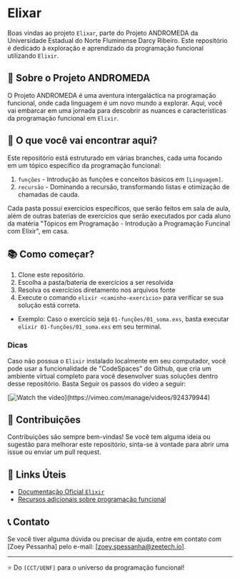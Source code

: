 # Elixar

Boas vindas ao projeto `Elixar`, parte do Projeto ANDROMEDA da Universidade Estadual do Norte Fluminense Darcy Ribeiro. Este repositório é dedicado à exploração e aprendizado da programação funcional utilizando `Elixir`.

## 🚀 Sobre o Projeto ANDROMEDA

O Projeto ANDROMEDA é uma aventura intergaláctica na programação funcional, onde cada linguagem é um novo mundo a explorar. Aqui, você vai embarcar em uma jornada para descobrir as nuances e características da programação funcional em `Elixir`.

## 🌌 O que você vai encontrar aqui?

Este repositório está estruturado em várias branches, cada uma focando em um tópico específico da programação funcional:

1. `funções` - Introdução às funções e conceitos básicos em `[Linguagem]`.
2. `recursão` - Dominando a recursão, transformando listas e otimização de chamadas de cauda.

Cada pasta possui exercícios específicos, que serão feitos em sala de aula, além de outras baterias de exercícios que serão executados por cada aluno da matéria "Tópicos em Programação - Introdução a Programação Funcinal com Elixir", em casa.

## 📚 Como começar?

1. Clone este repositório.
2. Escolha a pasta/bateria de exercícios a ser resolvida
3. Resolva os exercícios diretamento nos arquivos fonte
4. Execute o comando `elixir <caminho-exercicio>` para verificar se sua solução está correta.
  - Exemplo: Caso o exercício seja `01-funções/01_soma.exs`, basta executar `elixir 01-funções/01_soma.exs` em seu terminal.

### Dicas

Caso não possua o `Elixir` instalado localmente em seu computador, você pode usar a funcionalidade de "CodeSpaces" do Github, que cria um ambiente virtual completo para você desenvolver suas soluções dentro desse repositório. Basta Seguir os passos do video a seguir:


[![Watch the video]([https://i.stack.imgur.com/Vp2cE.png](https://github.com/andromeda-fie/elixar/assets/44469426/86f0f5e2-8471-428d-ab77-73e6fa6c11d6))](https://vimeo.com/manage/videos/924379944)


## 🤝 Contribuições

Contribuições são sempre bem-vindas! Se você tem alguma ideia ou sugestão para melhorar este repositório, sinta-se à vontade para abrir uma issue ou enviar um pull request.

## 🔗 Links Úteis

- [Documentação Oficial `Elixir`](https://hexdocs.pm/elixir)
- [Recursos adicionais sobre programação funcional](_TODO_)

## 📞 Contato

Se você tiver alguma dúvida ou precisar de ajuda, entre em contato com [Zoey Pessanha] pelo e-mail: [zoey.spessanha@zeetech.io].

---

⭐️ Do `[CCT/UENF]` para o universo da programação funcional!
